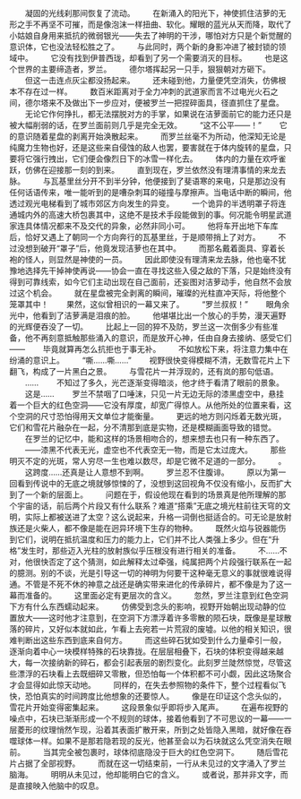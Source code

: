 　　凝固的光线刹那间恢复了流动。
　　在新涌入的阳光下，神使抓住洁萝的无形之手不再坚不可摧，而是像泡沫一样扭曲、软化。耀眼的蓝光从天而降，取代了小姑娘自身用来抵抗的微弱银光——失去了神明的干涉，哪怕对方只是个新觉醒的意识体，它也没法轻松胜之了。
　　与此同时，两个新的身影冲进了被封锁的领域中。
　　它没有找到伊普西珑，却看到了另一个需要消灭的目标。
　　也是这个世界的主要缔造者，罗兰。
　　德尔塔挥起另一只手，狠狠朝对方砸下。
　　但这一击连点灰尘都没扬起来。
　　还未碰到他，力量便凭空消失，仿佛根本不存在过一样。
　　数百米距离对于全力冲刺的武道家而言不过电光火石之间，德尔塔来不及做出下一步应对，便被罗兰一把捏碎面具，径直抓住了星盘。
　　无论它作何挣扎，都无法摆脱对方的手掌，如果说在洁萝面前它的能力还只是被大幅削弱的话，在罗兰面前则几乎是完全无效。
　　“这不公平——！”
　　它的意识随着星盘的剥离开始涣散起来。
　　而罗兰丝毫不为所动，他深知无论是纯魔力生物也好，还是这些来自侵蚀的敌人也罢，要害就在于体内旋转的星盘，只要将它强行拽出，它们便会像烈日下的冰雪一样化去。
　　体内的力量在欢呼雀跃，仿佛在迎接那一刻的到来。
　　直到现在，罗兰依然没有理清事情的来龙去脉。
　　与瓦基里丝分开不到半分钟，他便接到了斐语寒的来电，只是那边没有任何话语传来，唯一能听到的是嘈杂刺耳的碰撞与摩擦声。当电话中断的瞬间，他透过观光电梯看到了城市郊区方向发生的异变。
　　一个诡异的半透明罩子将连通城内外的高速大桥包裹其中，这绝不是技术手段能做到的事。何况能令明星武道家连具体情况都来不及交代的异象，必然非同小可。
　　他将车开出地下车库后，恰好又遇上了朝同一个方向奔行的瓦基里丝，于是顺带捎上了对方。
　　不过没想到破开“罩子”后，他竟发现洁萝也在其中。
　　而那名戴着面具、穿着长袍的怪人，则显然是神使的一员。
　　因此即使没有理清来龙去脉，他也毫不犹豫地选择先干掉神使再说——协会一直在寻找这些入侵之敌的下落，只是始终没有得到可靠线索，如今它们主动出现在自己面前，还妄图对洁萝动手，他自然不会放过这个机会。
　　就在星盘被完全剥离的瞬间，璀璨的光柱直冲天际，将他整个笼罩其中！
　　果然，这似曾相识的一幕又来了。
　　“罗兰叔叔！”
　　眼角余光中，他看到了洁萝满是泪痕的脸。
　　他堪堪比出一个放心的手势，漫天遍野的光辉便吞没了一切。
　　比起上一回的猝不及防，罗兰这一次倒多少有些准备，他不再刻意抵触那些涌入的意识，而是放开心神，任由自身去接纳、感受它们——
　　毕竟就算再怎么抗拒也于事无补。
　　不如放松下来，将注意力集中在纷涌的意识上。
　　“嘶……嘶……”
　　视野很快变得模糊不清，无数雪花片上下翻飞，构成了一片黑白之景。
　　与雪花片一并浮现的，还有岚的那句低语。
　　……
　　不知过了多久，光芒逐渐变得暗淡，他才终于看清了眼前的景象。
　　这是……
　　罗兰不禁咽了口唾沫，只见一片无边无际的漆黑虚空中，悬挂着一个巨大的红色空洞——它没有厚度，却宽广得惊人。从他所处的位置来看，这个空洞的尺寸恐怕得用天文单位才能衡量。
　　更远的地方则闪烁着无数光斑，它们和雪花片融杂在一起，分不清那到底是实物，还是模糊画面导致的错觉。
　　在罗兰的记忆中，能和这样的场景相吻合的，想来想去也只有一种东西了。
　　——漆黑不代表无光，虚空也不代表空无一物，而是它太过庞大。
　　那些明灭不定的光斑，常人穷尽一生也难以数尽，却是它微不足道的一部分。
　　。
　　这跨度……还真是让人意想不到啊。
　　罗兰忍不住腹诽。
　　原以为第一回看到传说中的无底之境就够惊悚的了，没想到这回视角不仅没有缩小，反而扩大到了一个新的层面上。
　　问题在于，假设他现在看到的场景真是他所理解的那个宇宙的话，前后两个片段又有什么联系？难道“搭乘”无底之境光柱前往天穹的文明，实际上都被送进了太空？这么说起来，升格一词倒也挺适合的。可无论是放射族还是火柴人，都不像是能在迥异环境下生存的物种。
　　既然火焰与锐器能伤到它们，说明在抵抗温度和压力的能力上，它们并不比人类强上多少。但在“升格”发生时，那些迈入光柱的放射族似乎压根没有进行相关的准备。
　　不……不对，他很快否定了这个猜测，如此解释太过牵强，纯属把两个片段强行联系在一起的臆测。别的不谈，光是引导这一切的神明为何要干这种毫无意义的事就很难说得通。不管是不死不休的神意之战还是确实带来进化的传承碎片，都不像是为了这一幕而准备的。
　　这里面必定有更层次的含义。
　　忽然，罗兰注意到红色空洞下方有什么东西蠕动起来。
　　仿佛受到念头的影响，视野开始朝出现动静的位置放大——这时他才注意到，在空洞下方漂浮着许多零散的陨石块，既像是星球散落的碎片，又好似本就如此，乍看上去宛若一片荒寂的废墟。以他的相关知识，很难判断出这些东西到底来自何方。
　　而这些碎石犹如受到什么力量牵引一般，逐渐向着中心一块模样特殊的石块靠拢。在层层相叠下，石块的体积变得越来越大，每一次接纳新的碎石，都会引起表层的剧烈变化。此刻罗兰陡然惊觉，尽管这些漂浮的石块看上去既细碎又零散，但恐怕每一个体积都不可小觑，因此这场聚合才会显得如此惊天动地。
　　同样的，在失去参照物的条件下，整个过程看似飞快，恐怕真实的时间跨度比他想象的还要惊人。
　　像是在印证这个念头似的，雪花片开始变得密集起来。
　　这段景象似乎即将步入尾声。
　　在遍布视野的噪点中，石块已渐渐形成一个不规则的球体，接着他看到了不可思议的一幕——一层菱形的纹理悄然乍现，沿着其表面扩散开来，所到之处皆隐入黑暗，就好像在吞噬球体一样。如果不是那若隐若现的反光，他甚至会以为石块就这么凭空消失在眼前。
　　当其完全被包裹时，球体彻底隐没于巨大的红色空洞下。
　　随后雪花片占据了全部视野。
　　而就在这一切结束前，一行从未见过的文字涌入了罗兰脑海。
　　明明从未见过，他却能明白它的含义。
　　或者说，那并非文字，而是直接映入他脑中的叹息。